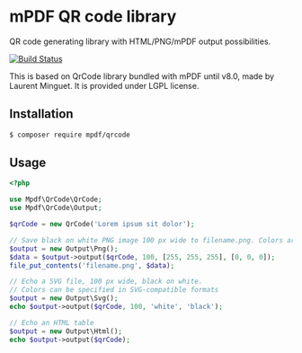 # mPDF QR code library

QR code generating library with HTML/PNG/mPDF output possibilities.

[![Build Status](https://travis-ci.org/mpdf/qrcode.svg?branch=development)](https://travis-ci.org/mpdf/mpdf)

This is based on QrCode library bundled with mPDF until v8.0, made by Laurent Minguet. It is provided under LGPL license.

## Installation

```sh
$ composer require mpdf/qrcode
```

## Usage

```php
<?php

use Mpdf\QrCode\QrCode;
use Mpdf\QrCode\Output;

$qrCode = new QrCode('Lorem ipsum sit dolor');

// Save black on white PNG image 100 px wide to filename.png. Colors are RGB arrays.
$output = new Output\Png();
$data = $output->output($qrCode, 100, [255, 255, 255], [0, 0, 0]);
file_put_contents('filename.png', $data);

// Echo a SVG file, 100 px wide, black on white.
// Colors can be specified in SVG-compatible formats
$output = new Output\Svg();
echo $output->output($qrCode, 100, 'white', 'black');

// Echo an HTML table
$output = new Output\Html();
echo $output->output($qrCode);
```
